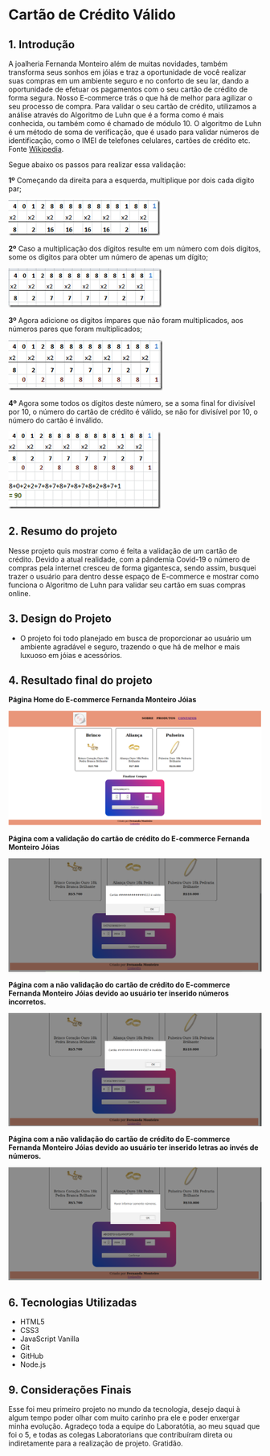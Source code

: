 # Cartão de Crédito Válido

## 1. Introdução

A joalheria Fernanda Monteiro além de muitas novidades, também transforma seus sonhos em jóias e traz a oportunidade de você realizar suas compras em um ambiente seguro e no conforto de seu lar, dando a oportunidade de efetuar os pagamentos com o seu cartão de crédito de forma segura. Nosso E-commerce trás o que há de melhor para agilizar o seu processo de compra.
Para validar o seu cartão de crédito, utilizamos a análise através do Algoritmo de Luhn que é a forma como é mais conhecida, ou também como é chamado de módulo 10. O algoritmo de Luhn é um método de soma de verificação, que é usado para validar números de identificação, como o IMEI de telefones celulares, cartões de crédito
etc.
Fonte [Wikipedia](https://en.wikipedia.org/wiki/Luhn_algorithm).

Segue abaixo os passos para realizar essa validação:

<strong>1º</strong> Começando da direita para a esquerda, multiplique por dois cada digito par;

<img src="1.png">

<strong>2º</strong> Caso a multiplicação dos dígitos resulte em um número com dois digitos, some os digitos para obter um número de apenas um dígito;

<img src="2.png">

<strong>3º</strong> Agora adicione os digitos ímpares que não foram multiplicados, aos números pares que foram multiplicados;

<img src="3.png">

<strong>4º</strong> Agora some todos os dígitos deste número, se a soma final for divisível por 10, o número do cartão de crédito é válido, se não for divisível por 10, o número do cartão é inválido.

<img src="4.png">

## 2. Resumo do projeto

Nesse projeto quis mostrar como é feita a validação de um cartão de crédito. Devido a atual realidade, com a pândemia Covid-19 o número de compras pela internet cresceu de forma gigantesca, sendo assim, busquei trazer o usuário para dentro desse espaço de E-commerce e mostrar como funciona o Algoritmo de Luhn para validar seu cartão em suas compras online.

## 3. Design do Projeto

- O projeto foi todo planejado em busca de proporcionar ao usuário um ambiente agradável e seguro, trazendo o que há de melhor e mais luxuoso em jóias e acessórios.

## 4. Resultado final do projeto

<strong>Página Home do E-commerce Fernanda Monteiro Jóias</strong>

<img src="home.png">

<strong>Página com a validação do cartão de crédito do E-commerce Fernanda Monteiro Jóias</strong>

<img src="valid.png">

<strong>Página com a não validação do cartão de crédito do E-commerce Fernanda Monteiro Jóias devido ao usuário ter inserido números incorretos.</strong>

<img src="invalid.png">

<strong>Página com a não validação do cartão de crédito do E-commerce Fernanda Monteiro Jóias devido ao usuário ter inserido letras ao invés de números.</strong>

<img src="letters.png">

## 6. Tecnologias Utilizadas

- HTML5
- CSS3
- JavaScript Vanilla
- Git
- GitHub
- Node.js

## 9. Considerações Finais

Esse foi meu primeiro projeto no mundo da tecnologia, desejo daqui à algum tempo poder olhar com muito carinho pra ele e poder enxergar minha evolução.
Agradeço toda a equipe do Laboratótia, ao meu squad que foi o 5, e todas as colegas Laboratorians que contribuíram direta ou indiretamente para a realização de projeto.
Gratidão.